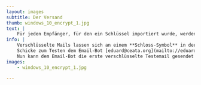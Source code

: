 ```yaml
---
layout: images
subtitle: Der Versand
thumb: windows_10_encrypt_1.jpg
text: |
    Für jeden Empfänger, für den ein Schlüssel importiert wurde, werden nun die Emails automatisch verschlüsselt. 
info: |
    Verschlüsselte Mails lassen sich an einem **Schloss-Symbol** in der oberen rechten Ecke der Mail erkennen.  
    Schicke zum Testen dem Email-Bot [eduard@ceata.org](mailto://eduard@ceata.org) / [adele@gnupp.de](mailto://adele@gnupp.de) deinen öffentlichen Schlüssel. Dieser wird daraufhin mit einer verschlüsselten Email antworten. Aus dieser kann der Schlüssel Importiert werden. 
    Nun kann dem Email-Bot die erste verschlüsselte Testemail gesendet werden.
images:
    - windows_10_encrypt_1.jpg

---
```

